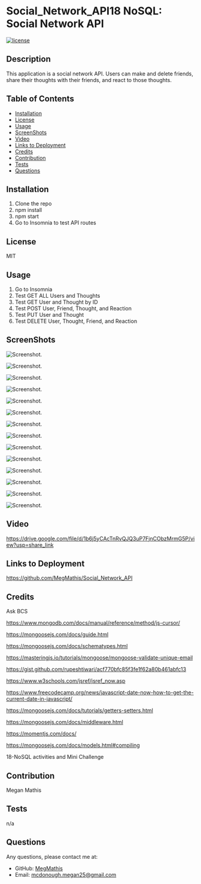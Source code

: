 # Social_Network_API18 NoSQL: Social Network API

[![license](https://img.shields.io/badge/License-MIT-ff69b4)](https://shields.io)

## Description

This application is a social network API. Users can make and delete friends, share their thoughts with their friends, and react to those thoughts.

## Table of Contents

- [Installation](#installation)
- [License](#license)
- [Usage](#usage)
- [ScreenShots](#screenshots)
- [Video](#video)
- [Links to Deployment](#linkstodeployment)
- [Credits](#LinkstoDeployment)
- [Contribution](#contribution)
- [Tests](#tests)
- [Questions](#questions)

## Installation

1. Clone the repo
2. npm install
3. npm start
4. Go to Insomnia to test API routes

## License

MIT

## Usage

1. Go to Insomnia
2. Test GET ALL Users and Thoughts
3. Test GET User and Thought by ID
4. Test POST User, Friend, Thought, and Reaction
5. Test PUT User and Thought
6. Test DELETE User, Thought, Friend, and Reaction

## ScreenShots

![Screenshot.](./assets/images/get_all_users.png)

![Screenshot.](./assets/images/get_user_by_id.png)

![Screenshot.](./assets/images/create_user.png)

![Screenshot.](./assets/images/update_user.png)

![Screenshot.](./assets/images/delete_user.png)

![Screenshot.](./assets/images/add_friend.png)

![Screenshot.](./assets/images/delete_friend.png)

![Screenshot.](./assets/images/get_all_thoughts.png)

![Screenshot.](./assets/images/get_thought_by_id.png)

![Screenshot.](./assets/images/create_thought.png)

![Screenshot.](./assets/images/update_thought.png)

![Screenshot.](./assets/images/delete_thought.png)

![Screenshot.](./assets/images/create_reaction.png)

![Screenshot.](./assets/images/remove_reaction.png)

## Video

https://drive.google.com/file/d/1b6j5yCAcTnRvQJQ3uP7FjnCObzMrmG5P/view?usp=share_link

## Links to Deployment

https://github.com/MegMathis/Social_Network_API

## Credits

Ask BCS

https://www.mongodb.com/docs/manual/reference/method/js-cursor/

https://mongoosejs.com/docs/guide.html

https://mongoosejs.com/docs/schematypes.html

https://masteringjs.io/tutorials/mongoose/mongoose-validate-unique-email

https://gist.github.com/rupeshtiwari/acf770bfc85f3fe1f62a80b461abfc13

https://www.w3schools.com/jsref/jsref_now.asp

https://www.freecodecamp.org/news/javascript-date-now-how-to-get-the-current-date-in-javascript/

https://mongoosejs.com/docs/tutorials/getters-setters.html

https://mongoosejs.com/docs/middleware.html

https://momentjs.com/docs/

https://mongoosejs.com/docs/models.html#compiling

18-NoSQL activities and Mini Challenge

## Contribution

Megan Mathis

## Tests

n/a

## Questions

Any questions, please contact me at:

- GitHub:
  [MegMathis](http://github.com/MegMathis)
- Email:
  [mcdonough.megan25@gmail.com](mailto:mcdonough.megan25@gmail.com)
